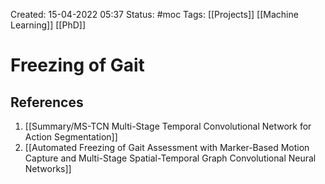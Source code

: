 Created: 15-04-2022 05:37
Status: #moc 
Tags: [[Projects]] [[Machine Learning]] [[PhD]]

# Freezing of Gait

## References
1. [[Summary/MS-TCN Multi-Stage Temporal Convolutional Network for Action Segmentation]]
2. [[Automated Freezing of Gait Assessment with Marker-Based Motion Capture and Multi-Stage Spatial-Temporal Graph Convolutional Neural Networks]]